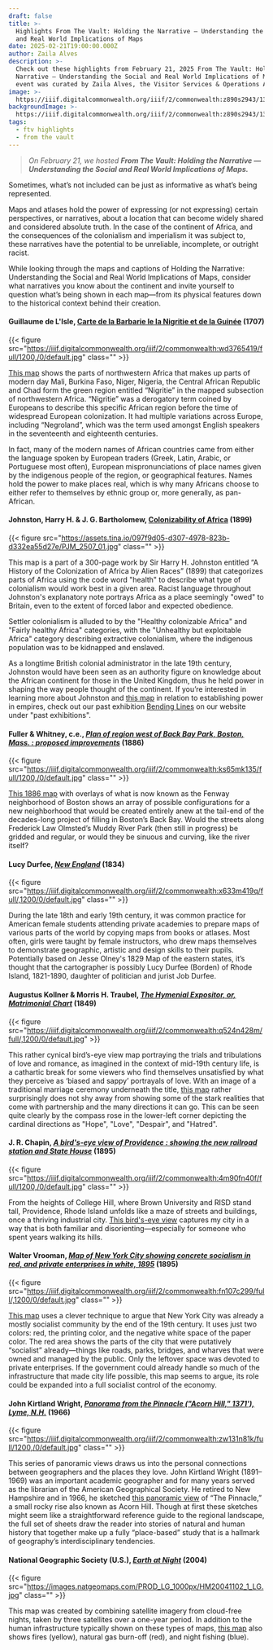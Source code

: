 ```yaml
---
draft: false
title: >-
  Highlights From The Vault: Holding the Narrative — Understanding the Social
  and Real World Implications of Maps
date: 2025-02-21T19:00:00.000Z
author: Zaila Alves
description: >-
  Check out these highlights from February 21, 2025 From The Vault: Holding the
  Narrative — Understanding the Social and Real World Implications of Maps. This
  event was curated by Zaila Alves, the Visitor Services & Operations Assistant.
image: >-
  https://iiif.digitalcommonwealth.org/iiif/2/commonwealth:z890s2943/131,4539,6351,2571/1200,/0/default.jpg
backgroundImage: >-
  https://iiif.digitalcommonwealth.org/iiif/2/commonwealth:z890s2943/131,4539,6351,2571/1200,/0/default.jpg
tags:
  - ftv highlights
  - from the vault
---
```


> *On February 21, we hosted **From The Vault: Holding the Narrative — Understanding the Social and Real World Implications of Maps.***

Sometimes, what’s not included can be just as informative as what’s being represented.

Maps and atlases hold the power of expressing (or not expressing) certain perspectives, or narratives, about a location that can become widely shared and considered absolute truth. In the case of the continent of Africa, and the consequences of the colonialism and imperialism it was subject to, these narratives have the potential to be unreliable, incomplete, or outright racist.

While looking through the maps and captions of Holding the Narrative: Understanding the Social and Real World Implications of Maps, consider what narratives you know about the continent and invite yourself to question what’s being shown in each map—from its physical features down to the historical context behind their creation.

#### Guillaume de L'Isle, [Carte de la Barbarie le la Nigritie et de la Guinée](https://collections.leventhalmap.org/search/commonwealth:wd3765401) (1707)

{{< figure src="https://iiif.digitalcommonwealth.org/iiif/2/commonwealth:wd3765419/full/1200,/0/default.jpg" class="" >}}

[This map](https://collections.leventhalmap.org/search/commonwealth:wd3765401) shows the parts of northwestern Africa that makes up parts of modern day Mali, Burkina Faso, Niger, Nigeria, the Central African Republic and Chad form the green region entitled “Nigritie” in the mapped subsection of northwestern Africa. “Nigritie” was a derogatory term coined by Europeans to describe this specific African region before the time of widespread European colonization. It had multiple variations across Europe, including “Negroland”, which was the term used amongst English speakers in the seventeenth and eighteenth centuries.

In fact, many of the modern names of African countries came from either the language spoken by European traders (Greek, Latin, Arabic, or Portuguese most often), European mispronunciations of place names given by the indigenous people of the region, or geographical features. Names hold the power to make places real, which is why many Africans choose to either refer to themselves by ethnic group or, more generally, as pan-African.

#### Johnston, Harry H. & J. G. Bartholomew, [Colonizability of Africa](https://digital.library.cornell.edu/catalog/ss:31923299) (1899)

{{< figure src="https://assets.tina.io/097f9d05-d307-4978-823b-d332ea55d27e/PJM_2507_01.jpg" class="" >}}

This map is a part of a 300-page work by Sir Harry H. Johnston entitled “A History of the Colonization of Africa by Alien Races” (1899) that categorizes parts of Africa using the code word "health" to describe what type of colonialism would work best in a given area. Racist language throughout Johnston's explanatory note portrays Africa as a place seemingly "owed" to Britain, even to the extent of forced labor and expected obedience. 

Settler colonialism is alluded to by the "Healthy colonizable Africa" and "Fairly healthy Africa" categories, with the "Unhealthy but exploitable Africa" category describing extractive colonialism, where the indigenous population was to be kidnapped and enslaved.

As a longtime British colonial administrator in the late 19th century, Johnston would have been seen as an authority figure on knowledge about the African continent for those in the United Kingdom, thus he held power in shaping the way people thought of the continent. If you’re interested in learning more about Johnston and [this map](https://digital.library.cornell.edu/catalog/ss:31923299) in relation to establishing power in empires, check out our past exhibition [Bending Lines](https://www.leventhalmap.org/digital-exhibitions/bending-lines/) on our website under "past exhibitions". 

#### Fuller & Whitney, c.e., ***[Plan of region west of Back Bay Park, Boston, Mass. : proposed improvements](https://collections.leventhalmap.org/search/commonwealth:t722mh264)*** (1886)

{{< figure src="https://iiif.digitalcommonwealth.org/iiif/2/commonwealth:ks65mk135/full/1200,/0/default.jpg" class="" >}}

[This 1886 map](https://collections.leventhalmap.org/search/commonwealth:t722mh264) with overlays of what is now known as the Fenway neighborhood of Boston shows an array of possible configurations for a new neighborhood that would be created entirely anew at the tail-end of the decades-long project of filling in Boston’s Back Bay. Would the streets along Frederick Law Olmsted’s Muddy River Park (then still in progress) be gridded and regular, or would they be sinuous and curving, like the river itself? 

#### Lucy Durfee, ***[New England](https://collections.leventhalmap.org/search/commonwealth:2801vh693)*** (1834)

{{< figure src="https://iiif.digitalcommonwealth.org/iiif/2/commonwealth:x633m419q/full/,1200/0/default.jpg" class="" >}}

During the late 18th and early 19th century, it was common practice for American female students attending private academies to prepare maps of various parts of the world by copying maps from books or atlases. Most often, girls were taught by female instructors, who drew maps themselves to demonstrate geographic, artistic and design skills to their pupils. Potentially based on Jesse Olney's 1829 Map of the eastern states, it’s thought that the cartographer is possibly Lucy Durfee (Borden) of Rhode Island, 1821-1890, daughter of politician and jurist Job Durfee.

#### Augustus Kollner & Morris H. Traubel, ***[The Hymenial Expositor, or, Matrimonial Chart](https://collections.leventhalmap.org/search/commonwealth:q524n427b)*** (1849)

{{< figure src="https://iiif.digitalcommonwealth.org/iiif/2/commonwealth:q524n428m/full/,1200/0/default.jpg" >}}

This rather cynical bird’s-eye view map portraying the trials and tribulations of love and romance, as imagined in the context of mid-19th century life, is a cathartic break for some viewers who find themselves unsatisfied by what they perceive as ‘biased and sappy’ portrayals of love. With an image of a traditional marriage ceremony underneath the title, [this map](https://collections.leventhalmap.org/search/commonwealth:q524n427b) rather surprisingly does not shy away from showing some of the stark realities that come with partnership and the many directions it can go. This can be seen quite clearly by the compass rose in the lower-left corner depicting the cardinal directions as "Hope", "Love", "Despair", and "Hatred".

#### J. R. Chapin, ***[A bird's-eye view of Providence : showing the new railroad station and State House](https://collections.leventhalmap.org/search/commonwealth:4m90fn39p)*** (1895)

{{< figure src="https://iiif.digitalcommonwealth.org/iiif/2/commonwealth:4m90fn40f/full/1200,/0/default.jpg" class="" >}}

From the heights of College Hill, where Brown University and RISD stand tall, Providence, Rhode Island unfolds like a maze of streets and buildings, once a thriving industrial city. [This bird's-eye view](https://collections.leventhalmap.org/search/commonwealth:4m90fn39p) captures my city in a way that is both familiar and disorienting—especially for someone who spent years walking its hills. 

#### Walter Vrooman, ***[Map of New York City showing concrete socialism in red, and private enterprises in white, 1895](https://collections.leventhalmap.org/search/commonwealth:fn107c281)*** (1895)

{{< figure src="https://iiif.digitalcommonwealth.org/iiif/2/commonwealth:fn107c299/full/,1200/0/default.jpg" class="" >}}

[This map](https://collections.leventhalmap.org/search/commonwealth:fn107c281) uses a clever technique to argue that New York City was already a mostly socialist community by the end of the 19th century. It uses just two colors: red, the printing color, and the negative white space of the paper color. The red area shows the parts of the city that were putatively “socialist” already—things like roads, parks, bridges, and wharves that were owned and managed by the public. Only the leftover space was devoted to private enterprises. If the government could already handle so much of the infrastructure that made city life possible, this map seems to argue, its role could be expanded into a full socialist control of the economy.

#### John Kirtland Wright, ***[Panorama from the Pinnacle ("Acorn Hill," 1371'), Lyme, N.H.](https://collections.leventhalmap.org/search/commonwealth:00002h22g)*** (1966)

{{< figure src="https://iiif.digitalcommonwealth.org/iiif/2/commonwealth:zw131n81k/full/1200,/0/default.jpg" class="" >}}

This series of panoramic views draws us into the personal connections between geographers and the places they love. John Kirtland Wright (1891–1969) was an important academic geographer and for many years served as the librarian of the American Geographical Society. He retired to New Hampshire and in 1966, he sketched [this panoramic view](https://collections.leventhalmap.org/search/commonwealth:00002h22g) of “The Pinnacle,” a small rocky rise also known as Acorn Hill. Though at first these sketches might seem like a straightforward reference guide to the regional landscape, the full set of sheets draw the reader into stories of natural and human history that together make up a fully “place-based” study that is a hallmark of geography’s interdisciplinary tendencies. 

#### National Geographic Society (U.S.), ***[Earth at Night](https://bpl.bibliocommons.com/v2/record/S75C2785584)*** (2004)

{{< figure src="https://images.natgeomaps.com/PROD_LG_1000px/HM20041102_1_LG.jpg" class="" >}}

This map was created by combining satellite imagery from cloud-free nights, taken by three satellites over a one-year period. In addition to the human infrastructure typically shown on these types of maps, [this map](https://bpl.bibliocommons.com/v2/record/S75C2785584) also shows fires (yellow), natural gas burn-off (red), and night fishing (blue).
